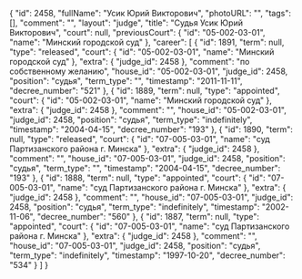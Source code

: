 {
    "id": 2458,
    "fullName": "Усик Юрий Викторович",
    "photoURL": "",
    "tags": [],
    "comment": "",
    "layout": "judge",
    "title": "Судья Усик Юрий Викторович",
    "court": null,
    "previousCourt": {
        "id": "05-002-03-01",
        "name": "Минский городской суд"
    },
    "career": [
        {
            "id": 1891,
            "term": null,
            "type": "released",
            "court": {
                "id": "05-002-03-01",
                "name": "Минский городской суд"
            },
            "extra": {
                "judge_id": 2458
            },
            "comment": "по собственному желанию",
            "house_id": "05-002-03-01",
            "judge_id": 2458,
            "position": "судья",
            "term_type": "",
            "timestamp": "2011-11-11",
            "decree_number": "521"
        },
        {
            "id": 1889,
            "term": null,
            "type": "appointed",
            "court": {
                "id": "05-002-03-01",
                "name": "Минский городской суд"
            },
            "extra": {
                "judge_id": 2458
            },
            "comment": "",
            "house_id": "05-002-03-01",
            "judge_id": 2458,
            "position": "судья",
            "term_type": "indefinitely",
            "timestamp": "2004-04-15",
            "decree_number": "193"
        },
        {
            "id": 1890,
            "term": null,
            "type": "released",
            "court": {
                "id": "07-005-03-01",
                "name": "суд Партизанского района г. Минска"
            },
            "extra": {
                "judge_id": 2458
            },
            "comment": "",
            "house_id": "07-005-03-01",
            "judge_id": 2458,
            "position": "судья",
            "term_type": "",
            "timestamp": "2004-04-15",
            "decree_number": "193"
        },
        {
            "id": 1888,
            "term": null,
            "type": "appointed",
            "court": {
                "id": "07-005-03-01",
                "name": "суд Партизанского района г. Минска"
            },
            "extra": {
                "judge_id": 2458
            },
            "comment": "",
            "house_id": "07-005-03-01",
            "judge_id": 2458,
            "position": "судья",
            "term_type": "indefinitely",
            "timestamp": "2002-11-06",
            "decree_number": "560"
        },
        {
            "id": 1887,
            "term": null,
            "type": "appointed",
            "court": {
                "id": "07-005-03-01",
                "name": "суд Партизанского района г. Минска"
            },
            "extra": {
                "judge_id": 2458
            },
            "comment": "",
            "house_id": "07-005-03-01",
            "judge_id": 2458,
            "position": "судья",
            "term_type": "indefinitely",
            "timestamp": "1997-10-20",
            "decree_number": "534"
        }
    ]
}